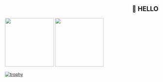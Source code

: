 <h2 align="right">👋 HELLO</h2>

<p>
  <img src="https://github-readme-stats.vercel.app/api/top-langs/?username=c2nprds&layout=compact" height="160px" />
  <img src="https://github-readme-stats.vercel.app/api?username=c2nprds&count_private=true&show_icons=true" height="160px" />
</p>

[![trophy](https://github-profile-trophy.vercel.app/?username=c2nprds&column=7)](https://github.com/c2nprds/github-profile-trophy)
